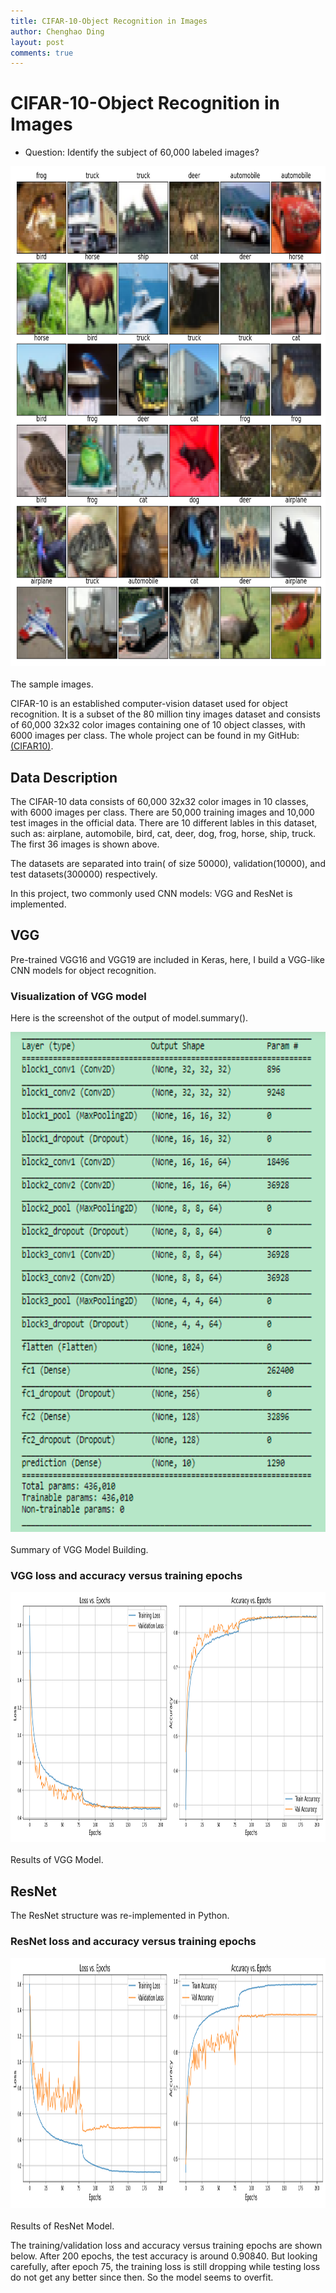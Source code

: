 ```yaml
---
title: CIFAR-10-Object Recognition in Images
author: Chenghao Ding
layout: post
comments: true
---
```


# CIFAR-10-Object Recognition in Images

* Question: Identify the subject of 60,000 labeled images?

<div class="fig figcenter fighighlight">
  <img src="/assets/images/snapshot.png" width="800" height="800">
  <div class="figcaption"><br> The sample images.<br>
  </div>
</div>

CIFAR-10  is an established computer-vision dataset used for object recognition. It is a subset of the 80 million tiny images dataset and consists of 60,000 32x32 color images containing one of 10 object classes, with 6000 images per class. The whole project can be found in my GitHub: <a href="https://github.com/ChenghaoDing90/CIFAR10">(CIFAR10)</a>.

## Data Description
The CIFAR-10 data consists of 60,000 32x32 color images in 10 classes, with 6000 images per class. There are 50,000 training images and 10,000 test images in the official data. There are 10 different lables in this dataset, such as: airplane, automobile, bird, cat, deer, dog, frog, horse, ship, truck. The first 36 images is shown above.

The datasets are separated into train( of size 50000), validation(10000), and test datasets(300000) respectively.

In this project, two commonly used CNN models: VGG and ResNet is implemented.

## VGG
Pre-trained VGG16 and VGG19 are included in Keras, here, I build a VGG-like CNN models for object recognition.

### Visualization of VGG model

Here is the screenshot of the output of model.summary().

<div class="fig figcenter fighighlight">
  <img src="/assets/images/Capturevgg.png" width="800" height="800">
  <div class="figcaption"><br> Summary of VGG Model Building.<br>
  </div>
</div>

### VGG loss and accuracy versus training epochs

<div class="fig figcenter fighighlight">
  <img src="/assets/images/vgg_loss.png" width="800" height="400">
  <div class="figcaption"><br> Results of VGG Model.<br>
  </div>
</div>


## ResNet

The ResNet structure was re-implemented in Python. 
### ResNet loss and accuracy versus training epochs

<div class="fig figcenter fighighlight">
  <img src="/assets/images/resnet_loss.png" width="800" height="400">
  <div class="figcaption"><br> Results of ResNet Model.<br>
  </div>
</div>

The training/validation loss and accuracy versus training epochs are shown below. After 200 epochs, the test accuracy is around 0.90840. But looking carefully, after epoch 75, the training loss is still dropping while testing loss do not get any better since then. So the model seems to overfit.






